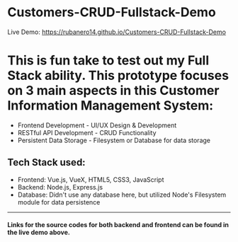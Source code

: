 # Customers-CRUD-Fullstack-Demo
Live Demo: https://rubanero14.github.io/Customers-CRUD-Fullstack-Demo

# This is fun take to test out my Full Stack ability. This prototype focuses on 3 main aspects in this Customer Information Management System:
- Frontend Development - UI/UX Design & Development 
- RESTful API Development - CRUD Functionality 
- Persistent Data Storage - Filesystem or Database for data storage

## Tech Stack used: 
- Frontend: Vue.js, VueX, HTML5, CSS3, JavaScript
- Backend: Node.js, Express.js
- Database: Didn't use any database here, but utilized Node's Filesystem module for data persistence 
_________________________________________
#### Links for the source codes for both backend and frontend can be found in the live demo above.
